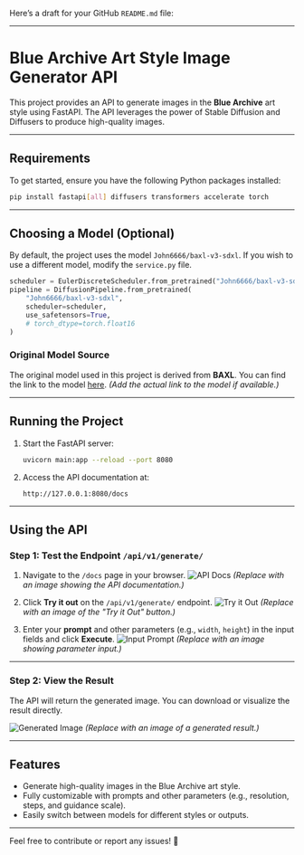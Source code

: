 Here’s a draft for your GitHub `README.md` file:

---

# Blue Archive Art Style Image Generator API

This project provides an API to generate images in the **Blue Archive** art style using FastAPI. The API leverages the power of Stable Diffusion and Diffusers to produce high-quality images.

---

## Requirements

To get started, ensure you have the following Python packages installed:

```bash
pip install fastapi[all] diffusers transformers accelerate torch
```

---

## Choosing a Model (Optional)

By default, the project uses the model `John6666/baxl-v3-sdxl`. If you wish to use a different model, modify the `service.py` file.

```python
scheduler = EulerDiscreteScheduler.from_pretrained("John6666/baxl-v3-sdxl", subfolder="scheduler")
pipeline = DiffusionPipeline.from_pretrained(
    "John6666/baxl-v3-sdxl",
    scheduler=scheduler,
    use_safetensors=True,
    # torch_dtype=torch.float16
)
```

### Original Model Source
The original model used in this project is derived from **BAXL**. You can find the link to the model [here](#). *(Add the actual link to the model if available.)*

---

## Running the Project

1. Start the FastAPI server:
   ```bash
   uvicorn main:app --reload --port 8080
   ```

2. Access the API documentation at:
   ```
   http://127.0.0.1:8080/docs
   ```

---

## Using the API

### Step 1: Test the Endpoint `/api/v1/generate/`

1. Navigate to the `/docs` page in your browser.
   ![API Docs](#) *(Replace with an image showing the API documentation.)*

2. Click **Try it out** on the `/api/v1/generate/` endpoint.
   ![Try it Out](#) *(Replace with an image of the "Try it Out" button.)*

3. Enter your **prompt** and other parameters (e.g., `width`, `height`) in the input fields and click **Execute**.
   ![Input Prompt](#) *(Replace with an image showing parameter input.)*

---

### Step 2: View the Result

The API will return the generated image. You can download or visualize the result directly.

![Generated Image](#) *(Replace with an image of a generated result.)*

---

## Features

- Generate high-quality images in the Blue Archive art style.
- Fully customizable with prompts and other parameters (e.g., resolution, steps, and guidance scale).
- Easily switch between models for different styles or outputs.

---

Feel free to contribute or report any issues! 🎨
